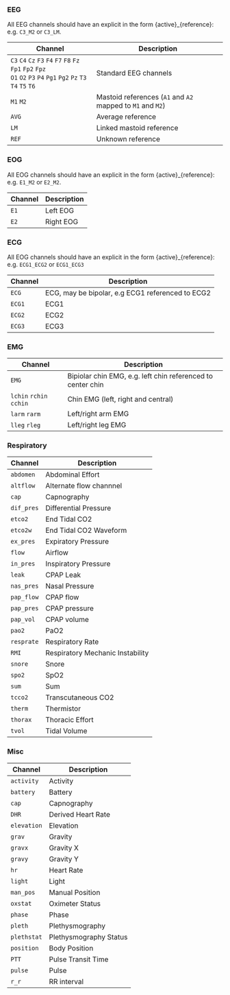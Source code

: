 ### EEG

All EEG channels should have an explicit in the form {active}_{reference}: e.g. `C3_M2` or `C3_LM`.

| Channel | Description          |
| ------- | -------------------- |
| `C3` `C4` `Cz` `F3` `F4` `F7` `F8` `Fz` `Fp1` `Fp2` `Fpz` <br>`O1` `O2` `P3` `P4` `Pg1` `Pg2` `Pz` `T3` `T4` `T5` `T6` | Standard EEG channels |
| `M1` `M2` | Mastoid references (`A1` and `A2` mapped to `M1` and `M2`) |
| `AVG`     | Average reference    |
| `LM`      | Linked mastoid reference |
| `REF`     | Unknown reference    |

### EOG

All EOG channels should have an explicit in the form {active}_{reference}: e.g. `E1_M2` or `E2_M2`.

| Channel | Description                |
| ------- | -------------------------- |
| `E1`      | Left EOG                   |
| `E2`      | Right EOG                  |

### ECG

All EOG channels should have an explicit in the form {active}_{reference}: e.g. `ECG1_ECG2` or `ECG1_ECG3`

| Channel    | Description             |
| ---------- | ----------------------- |
| `ECG`        | ECG, may be bipolar, e.g  ECG1 referenced to ECG2  |
| `ECG1`      |  ECG1 |
| `ECG2`      |  ECG2 |
| `ECG3`       |  ECG3 |

### EMG

| Channel  | Description                                   |
| -------- | --------------------------------------------- |
| `EMG`         | Bipiolar chin EMG, e.g. left chin referenced to center chin |
| `lchin` `rchin` `cchin` | Chin EMG (left, right and central) |
| `larm` `rarm` | Left/right arm EMG |
| `lleg` `rleg` | Left/right leg EMG  |


### Respiratory

| Channel   | Description                      |
| --------- | -------------------------------- |
| `abdomen`   | Abdominal Effort                 |
| `altflow`   | Alternate flow channnel          |
| `cap`       | Capnography                      |
| `dif_pres`  | Differential Pressure            |
| `etco2`     | End Tidal CO2                    |
| `etco2w`    | End Tidal CO2 Waveform           |
| `ex_pres`   | Expiratory Pressure              |
| `flow`      | Airflow                          |
| `in_pres`   | Inspiratory Pressure             |
| `leak`      | CPAP Leak                        |
| `nas_pres`  | Nasal Pressure                   |
| `pap_flow`  | CPAP flow                        |
| `pap_pres`  | CPAP pressure                    |
| `pap_vol`   | CPAP volume                      |
| `pao2`      | PaO2                             |
| `resprate`  | Respiratory Rate                 |
| `RMI`       | Respiratory Mechanic Instability |
| `snore`     | Snore                            |
| `spo2`      | SpO2                             |
| `sum`       | Sum                              |
| `tcco2`     | Transcutaneous CO2               |
| `therm`     | Thermistor                       |
| `thorax`    | Thoracic Effort                  |
| `tvol`      | Tidal Volume                     |

### Misc

| Channel   | Description            |
| --------- | ---------------------- |
| `activity`  | Activity               |
| `battery`   | Battery                |
| `cap`       | Capnography            |
| `DHR`       | Derived Heart Rate     |
| `elevation` | Elevation              |
| `grav`      | Gravity                |
| `gravx`     | Gravity X              |
| `gravy`     | Gravity Y              |
| `hr`        | Heart Rate             |
| `light`     | Light                  |
| `man_pos` | Manual Position        |
| `oxstat`    | Oximeter Status        |
| `phase`     | Phase                  |
| `pleth`     | Plethysmography        |
| `plethstat` | Plethysmography Status |
| `position`  | Body Position          |
| `PTT`       | Pulse Transit Time     |
| `pulse`     | Pulse                  |
| `r_r`      | RR interval            |



